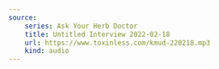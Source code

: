 ```yaml
---
source:
    series: Ask Your Herb Doctor
    title: Untitled Interview 2022-02-18
    url: https://www.toxinless.com/kmud-220218.mp3
    kind: audio
---
```

